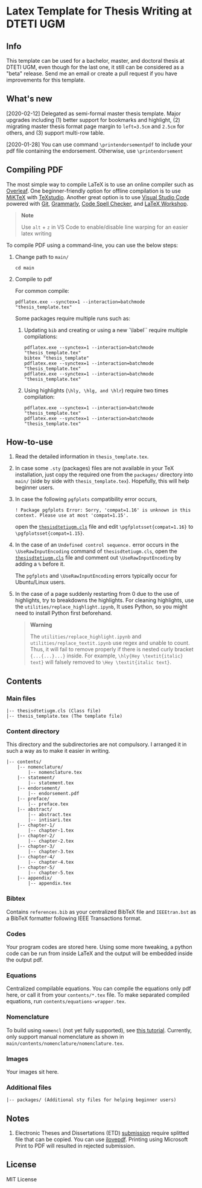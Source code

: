 # Latex Template for Thesis Writing at DTETI UGM

## Info

This template can be used for a bachelor, master, and doctoral thesis at DTETI UGM, even though for the last one, it still can be considered as a "beta" release. Send me an email or create a pull request if you have improvements for this template.

## What's new

[2020-02-12] Delegated as semi-formal master thesis template. Major upgrades including (1) better support for bookmarks and highlight, (2) migrating master thesis format page margin to `left=3.5cm` and `2.5cm` for others, and (3) support multi-row table.

[2020-01-28] You can use command `\printendorsementpdf` to include your pdf file containing the endorsement. Otherwise, use `\printendorsement`

## Compiling PDF

The most simple way to compile LaTeX is to use an online compiler such as [Overleaf](https://www.overleaf.com/). One beginner-friendly option for offline compilation is to use [MiKTeX](https://miktex.org/) with [TeXstudio](https://www.texstudio.org/). Another great option is to use [Visual Studio Code](https://code.visualstudio.com/) powered with [Git](https://git-scm.com), [Grammarly](https://marketplace.visualstudio.com/items?itemName=znck.grammarly), [Code Spell Checker](https://marketplace.visualstudio.com/items?itemName=streetsidesoftware.code-spell-checker), and [LaTeX Workshop](https://marketplace.visualstudio.com/items?itemName=James-Yu.latex-workshop).

> **Note**
>
> Use `alt` + `z` in VS Code to enable/disable line warping for an easier latex writing

To compile PDF using a command-line, you can use the below steps:

1. Change path to `main/`

    ```shell
    cd main
    ```

1. Compile to pdf

    For common compile:

    ```shell
    pdflatex.exe --synctex=1 --interaction=batchmode "thesis_template.tex"
    ```

    Some packages require multiple runs such as:

    1. Updating `bib` and creating or using a new `\label`` require multiple compilations:

        ```shell
        pdflatex.exe --synctex=1 --interaction=batchmode "thesis_template.tex"
        bibtex "thesis_template"
        pdflatex.exe --synctex=1 --interaction=batchmode "thesis_template.tex"
        pdflatex.exe --synctex=1 --interaction=batchmode "thesis_template.tex"
        ```

    1. Using highlights (`\hly, \hlg, and \hlr`) require two times compilation:

        ```shell
        pdflatex.exe --synctex=1 --interaction=batchmode "thesis_template.tex"
        pdflatex.exe --synctex=1 --interaction=batchmode "thesis_template.tex"
        ```

<!-- 
    1. Compiling summary:

        ```shell
        pdflatex.exe --synctex=1 --interaction=batchmode "summary_id.tex"
        bibtex "summary_id"
        pdflatex.exe --synctex=1 --interaction=batchmode "summary_id.tex"
        pdflatex.exe --synctex=1 --interaction=batchmode "summary_id.tex"
        ```

        ```shell
        pdflatex.exe --synctex=1 --interaction=batchmode "summary_en.tex"
        bibtex "summary_en"
        pdflatex.exe --synctex=1 --interaction=batchmode "summary_en.tex"
        pdflatex.exe --synctex=1 --interaction=batchmode "summary_en.tex"
        ```
 -->

## How-to-use

1. Read the detailed information in `thesis_template.tex`.

1. In case some `.sty` (packages) files are not available in your TeX installation, just copy the required one from the `packages/` directory into `main/` (side by side with `thesis_template.tex`). Hopefully, this will help beginner users.

1. In case the following `pgfplots` compatibility error occurs,

    ```plaintext
    ! Package pgfplots Error: Sorry, 'compat=1.16' is unknown in this context. Please use at most 'compat=1.15'.
    ```

    open the [`thesisdtetiugm.cls`](main/thesisdtetiugm.cls) file and edit `\pgfplotsset{compat=1.16}` to `\pgfplotsset{compat=1.15}`.  

1. In the case of an `Undefined control sequence.` error occurs in the `\UseRawInputEncoding` command of `thesisdtetiugm.cls`, open the [`thesisdtetiugm.cls`](main/thesisdtetiugm.cls) file and comment out `\UseRawInputEncoding` by adding a `%` before it.

    The `pgfplots` and `\UseRawInputEncoding` errors typically occur for Ubuntu/Linux users.

1. In the case of a page suddenly restarting from 0 due to the use of highlights, try to breakdowns the highlights. For cleaning highlights, use the `utilities/replace_highlight.ipynb`, It uses Python, so you might need to install Python first beforehand.

    > **Warning**
    >
    > The `utilities/replace_highlight.ipynb` and `utilities/replace_textit.ipynb` use regex and unable to count. Thus, it will fail to remove properly if there is nested curly bracket `{...{...}...}` inside. For example, `\hly{Hey \textit{italic} text}` will falsely removed to `\Hey \textit{italic text}`.

## Contents

### Main files

```plaintext
|-- thesisdtetiugm.cls (Class file)
|-- thesis_template.tex (The template file)
```

### Content directory

This directory and the subdirectories are not compulsory. I arranged it in such a way as to make it easier in writing.

```plaintext
|-- contents/
    |-- nomenclature/
        |-- nomenclature.tex
    |-- statement/
        |-- statement.tex
    |-- endorsement/
        |-- endorsement.pdf
    |-- preface/
        |-- preface.tex
    |-- abstract/
        |-- abstract.tex
        |-- intisari.tex
    |-- chapter-1/
        |-- chapter-1.tex
    |-- chapter-2/
        |-- chapter-2.tex
    |-- chapter-3/
        |-- chapter-3.tex
    |-- chapter-4/
        |-- chapter-4.tex
    |-- chapter-5/
        |-- chapter-5.tex
    |-- appendix/
        |-- appendix.tex
```

### Bibtex

Contains `references.bib` as your centralized BibTeX file and `IEEEtran.bst` as a BibTeX formatter following IEEE Transactions format.

### Codes

Your program codes are stored here. Using some more tweaking, a python code can be run from inside LaTeX and the output will be embedded inside the output pdf.

### Equations

Centralized compilable equations. You can compile the equations only pdf here, or call it from your `contents/*.tex` file. To make separated compiled equations, run `contents/equations-wrapper.tex`.

### Nomenclature

To build using `nomencl` (not yet fully supported), see [this tutorial](https://bytefreaks.net/applications/using-nomenclature-in-texstudio). Currently, only support manual nomenclature as shown in `main/contents/nomenclature/nomenclature.tex`.

### Images

Your images sit here.

### Additional files

```plaintext
|-- packages/ (Additional sty files for helping beginner users)
```

## Notes

1. Electronic Theses and Dissertations (ETD) [submission](https://unggah.etd.ugm.ac.id/) require splitted file that can be copied. You can use [ilovepdf](https://www.ilovepdf.com/split_pdf#split,range). Printing using Microsoft Print to PDF will resulted in rejected submission.

## License

MIT License
